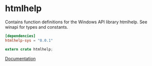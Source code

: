 # htmlhelp #
Contains function definitions for the Windows API library htmlhelp. See winapi for types and constants.

```toml
[dependencies]
htmlhelp-sys = "0.0.1"
```

```rust
extern crate htmlhelp;
```

[Documentation](https://retep998.github.io/doc/winapi/htmlhelp/)
